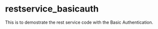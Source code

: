 # restservice_basicauth
This is to demostrate the rest service code with the Basic Authentication.

